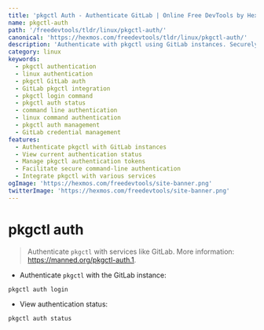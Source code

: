 ```yaml
---
title: 'pkgctl Auth - Authenticate GitLab | Online Free DevTools by Hexmos'
name: pkgctl-auth
path: '/freedevtools/tldr/linux/pkgctl-auth/'
canonical: 'https://hexmos.com/freedevtools/tldr/linux/pkgctl-auth/'
description: 'Authenticate with pkgctl using GitLab instances. Securely manage authentication and view status with this Linux command. Free online tool, no registration required.'
category: linux
keywords:
  - pkgctl authentication
  - linux authentication
  - pkgctl GitLab auth
  - GitLab pkgctl integration
  - pkgctl login command
  - pkgctl auth status
  - command line authentication
  - linux command authentication
  - pkgctl auth management
  - GitLab credential management
features:
  - Authenticate pkgctl with GitLab instances
  - View current authentication status
  - Manage pkgctl authentication tokens
  - Facilitate secure command-line authentication
  - Integrate pkgctl with various services
ogImage: 'https://hexmos.com/freedevtools/site-banner.png'
twitterImage: 'https://hexmos.com/freedevtools/site-banner.png'
---
```


# pkgctl auth

> Authenticate `pkgctl` with services like GitLab.
> More information: <https://manned.org/pkgctl-auth.1>.

- Authenticate `pkgctl` with the GitLab instance:

`pkgctl auth login`

- View authentication status:

`pkgctl auth status`
